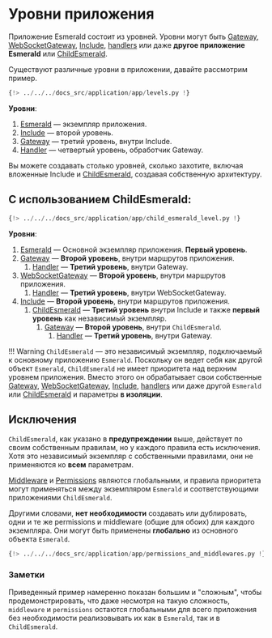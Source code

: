 # Уровни приложения

Приложение Esmerald состоит из уровней. Уровни могут быть [Gateway](../routing/routes.md#gateway),
[WebSocketGateway](../routing/routes.md#websocketgateway), [Include](../routing/routes.md#include),
[handlers](../routing/handlers.md) или даже **другое приложение Esmerald** или
[ChildEsmerald](../routing/router.md#child-esmerald-application).

Существуют различные уровни в приложении, давайте рассмотрим пример.
```python
{!> ../../../docs_src/application/app/levels.py !}
```

**Уровни**:

1. [Esmerald](./applications.md) — экземпляр приложения.
2. [Include](../routing/routes.md#include) — второй уровень.
3. [Gateway](../routing/routes.md#gateway) — третий уровень, внутри Include.
4. [Handler](../routing/handlers.md) — четвертый уровень, обработчик Gateway.

Вы можете создавать столько уровней, сколько захотите, включая вложенные Include и
[ChildEsmerald](../routing/router.md#child-esmerald-application), создавая собственную архитектуру.

## С использованием ChildEsmerald:

```python hl_lines="49 58"
{!> ../../../docs_src/application/app/child_esmerald_level.py !}
```

**Уровни**:

1. [Esmerald](./applications.md) — Основной экземпляр приложения. **Первый уровень**.
2. [Gateway](../routing/routes.md#gateway) — **Второй уровень**, внутри маршрутов приложения.
    1. [Handler](../routing/handlers.md) — **Третий уровень**, внутри Gateway.
3. [WebSocketGateway](../routing/routes.md#websocketgateway) — **Второй уровень**, внутри маршрутов приложения.
    1. [Handler](../routing/handlers.md) — **Третий уровень**, внутри WebSocketGateway.
4. [Include](../routing/routes.md#include) — **Второй уровень**, внутри маршрутов приложения.
    1. [ChildEsmerald](../routing/router.md#child-esmerald-application) — **Третий уровень** внутри Include и также **первый уровень** как независимый экземпляр.
        1. [Gateway](../routing/routes.md#gateway) — **Второй уровень**, внутри `ChildEsmerald`.
            1. [Handler](../routing/handlers.md) — **Третий уровень**, внутри Gateway.

!!! Warning
    `ChildEsmerald` — это независимый экземпляр, подключаемый к основному приложению `Esmerald`.
    Поскольку он ведет себя как другой объект `Esmerald`, `ChildEsmerald` не имеет приоритета над
    верхним уровнем приложения. Вместо этого он обрабатывает свои собственные
    [Gateway](../routing/routes.md#gateway), [WebSocketGateway](../routing/routes.md#websocketgateway),
    [Include](../routing/routes.md#include), [handlers](../routing/handlers.md) или даже другой `Esmerald`
    или [ChildEsmerald](../routing/router.md#child-esmerald-application) и параметры **в изоляции**.

## Исключения

`ChildEsmerald`, как указано в **предупреждении** выше, действует по своим собственным правилам,
но у каждого правила есть исключения. Хотя это независимый экземпляр с собственными правилами,
они не применяются ко **всем** параметрам.

[Middleware](../middleware/middleware.md) и [Permissions](../permissions.md) являются глобальными,
и правила приоритета могут применяться между экземпляром `Esmerald` и соответствующими приложениями
`ChildEsmerald`.

Другими словами, **нет необходимости** создавать или дублировать, одни и те же permissions и middleware
(общие для обоих) для каждого экземпляра. Они могут быть применены **глобально** из основного объекта `Esmerald`.

```python hl_lines="97-99 108 115 117-118"
{!> ../../../docs_src/application/app/permissions_and_middlewares.py !}
```

### Заметки

Приведенный пример намеренно показан большим и "сложным", чтобы продемонстрировать, что даже
несмотря на такую сложность, `middleware` и `permissions` остаются глобальными для всего
приложения без необходимости реализовывать их как в `Esmerald`, так и в `ChildEsmerald`.
